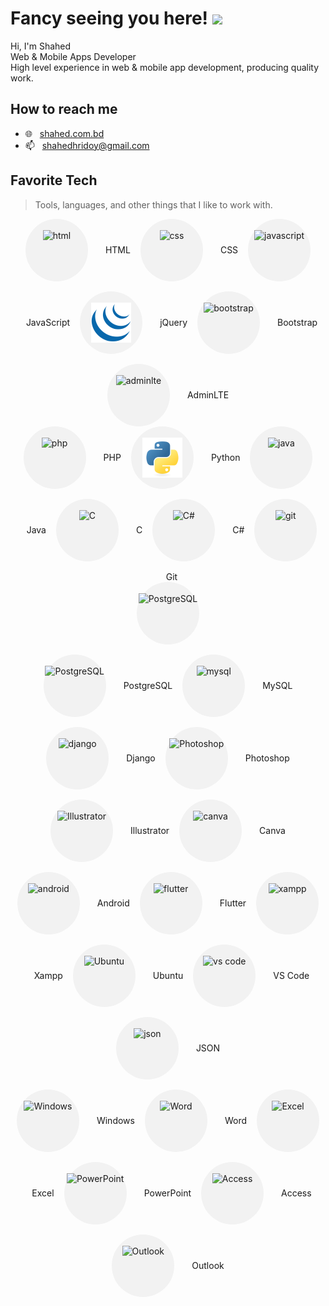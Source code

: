 # Fancy seeing you here! <img src="https://raw.githubusercontent.com/aemmadi/aemmadi/master/wave.gif" width="30">
Hi, I'm Shahed<br>
Web & Mobile Apps Developer<br>
High level experience in web & mobile app development, producing quality work.

## How to reach me
- 🌐 &nbsp; [shahed.com.bd](https://shahed.com.bd/)
- 📫 &nbsp; shahedhridoy@gmail.com

## Favorite Tech
> Tools, languages, and other things that I like to work with.

<style>
  .icon-container {
    display: flex;
    align-items: center;
    justify-content: center;
    flex-wrap: wrap;
    gap: 16px;
  }

  .icon {
    display: flex;
    align-items: center;
    justify-content: center;
    width: 100px;
    height: 100px;
    border-radius: 50%;
    background-color: #f2f2f2;
  }

  .icon img {
    height: 64px;
  }

  .text {
    margin-left: 12px;
  }
</style>

<div class="icon-container">
  <div class="icon">
    <img alt="html" src="https://cdn.worldvectorlogo.com/logos/html-1.svg">
  </div>
  <div class="text">HTML</div>

  <div class="icon">
    <img alt="css" src="https://cdn.worldvectorlogo.com/logos/css-3.svg">
  </div>
  <div class="text">CSS</div>

  <div class="icon">
    <img alt="javascript" src="https://cdn.worldvectorlogo.com/logos/javascript-1.svg">
  </div>
  <div class="text">JavaScript</div>

  <div class="icon">
    <img alt="jquery" src="https://raw.githubusercontent.com/devicons/devicon/master/icons/jquery/jquery-original.svg">
  </div>
  <div class="text">jQuery</div>

  <div class="icon">
    <img alt="bootstrap" src="https://cdn.worldvectorlogo.com/logos/bootstrap-5-1.svg">
  </div>
  <div class="text">Bootstrap</div>

  <div class="icon">
    <img alt="adminlte" src="https://cdn.worldvectorlogo.com/logos/adminlte.svg">
  </div>
  <div class="text">AdminLTE</div>
</div>

<div class="icon-container">
  <div class="icon">
    <img alt="php" src="https://raw.githubusercontent.com/dereknguyen269/dereknguyen269/master/images/php.svg">
  </div>
  <div class="text">PHP</div>

  <div class="icon">
    <img alt="python" src="https://raw.githubusercontent.com/devicons/devicon/master/icons/python/python-original.svg">
  </div>
  <div class="text">Python</div>

  <div class="icon">
    <img alt="java" src="https://cdn.worldvectorlogo.com/logos/java.svg">
  </div>
  <div class="text">Java</div>

  <div class="icon">
    <img alt="C" src="https://cdn.worldvectorlogo.com/logos/c-1.svg">
  </div>
  <div class="text">C</div>

  <div class="icon">
    <img alt="C#" src="https://cdn.worldvectorlogo.com/logos/c--4.svg">
  </div>
  <div class="text">C#</div>

  <div class="icon">
    <img alt="git" src="https://cdn.worldvectorlogo.com/logos/git-icon.svg">
  </div>
  <div class="text">Git</div>
</div>

<div class="icon-container">
  <div class="icon">
    <img alt="PostgreSQL" src="https://cdn.worldvectorlogo.com/logos/postgresql.svg">
  </div>
  <div class="icon-container">
  <div class="icon">
    <img alt="PostgreSQL" src="https://cdn.worldvectorlogo.com/logos/postgresql.svg">
  </div>
  <div class="text">PostgreSQL</div>

  <div class="icon">
    <img alt="mysql" src="https://cdn.worldvectorlogo.com/logos/mysql-6.svg">
  </div>
  <div class="text">MySQL</div>

  <div class="icon">
    <img alt="django" src="https://cdn.worldvectorlogo.com/logos/django.svg">
  </div>
  <div class="text">Django</div>

  <div class="icon">
    <img alt="Photoshop" src="https://cdn.worldvectorlogo.com/logos/adobe-photoshop-2.svg">
  </div>
  <div class="text">Photoshop</div>

  <div class="icon">
    <img alt="Illustrator" src="https://cdn.worldvectorlogo.com/logos/adobe-illustrator-cc-icon.svg">
  </div>
  <div class="text">Illustrator</div>

  <div class="icon">
    <img alt="canva" src="https://cdn.worldvectorlogo.com/logos/canva-1.svg">
  </div>
  <div class="text">Canva</div>
</div>

<div class="icon-container">
  <div class="icon">
    <img alt="android" src="https://cdn.worldvectorlogo.com/logos/android-4.svg">
  </div>
  <div class="text">Android</div>

  <div class="icon">
    <img alt="flutter" src="https://cdn.worldvectorlogo.com/logos/flutter.svg">
  </div>
  <div class="text">Flutter</div>

  <div class="icon">
    <img alt="xampp" src="https://cdn.worldvectorlogo.com/logos/xampp.svg">
  </div>
  <div class="text">Xampp</div>

  <div class="icon">
    <img alt="Ubuntu" src="https://cdn.worldvectorlogo.com/logos/ubuntu-4.svg">
  </div>
  <div class="text">Ubuntu</div>

  <div class="icon">
    <img alt="vs code" src="https://cdn.worldvectorlogo.com/logos/visual-studio-code-1.svg">
  </div>
  <div class="text">VS Code</div>

  <div class="icon">
    <img alt="json" src="https://cdn.worldvectorlogo.com/logos/json.svg">
  </div>
  <div class="text">JSON</div>
</div>

<div class="icon-container">
  <div class="icon">
    <img alt="Windows" src="https://cdn.worldvectorlogo.com/logos/microsoft-windows-11.svg">
  </div>
  <div class="text">Windows</div>

  <div class="icon">
    <img alt="Word" src="https://cdn.worldvectorlogo.com/logos/word-1.svg">
  </div>
  <div class="text">Word</div>

  <div class="icon">
    <img alt="Excel" src="https://cdn.worldvectorlogo.com/logos/excel-4.svg">
  </div>
  <div class="text">Excel</div>

<div class="icon">
    <img alt="PowerPoint" src="https://cdn.worldvectorlogo.com/logos/powerpoint-2.svg">
  </div>
  <div class="text">PowerPoint</div>

  <div class="icon">
    <img alt="Access" src="https://cdn.worldvectorlogo.com/logos/microsoft-access-1.svg">
  </div>
  <div class="text">Access</div>

  <div class="icon">
    <img alt="Outlook" src="https://cdn.worldvectorlogo.com/logos/outlook-1.svg">
  </div>
  <div class="text">Outlook</div>
</div>
